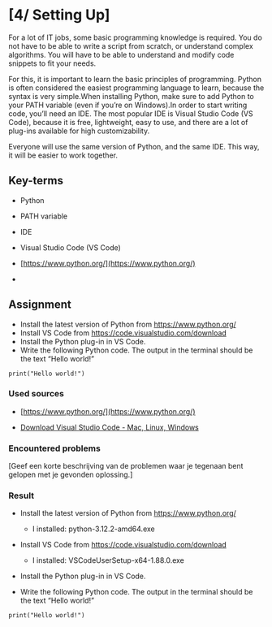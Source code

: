 # [4/ Setting Up]

For a lot of IT jobs, some basic programming knowledge is required. You do not have to be able to write a script from scratch, or understand complex algorithms. You will have to be able to understand and modify code snippets to fit your needs.

For this, it is important to learn the basic principles of programming. Python is often considered the easiest programming language to learn, because the syntax is very simple.When installing Python, make sure to add Python to your PATH variable (even if you’re on Windows).In order to start writing code, you’ll need an IDE. The most popular IDE is Visual Studio Code (VS Code), because it is free, lightweight, easy to use, and there are a lot of plug-ins available for high customizability.

Everyone will use the same version of Python, and the same IDE. This way, it will be easier to work together.

## Key-terms

- Python

- PATH variable

- IDE

- Visual Studio Code (VS Code)

- [https://www.python.org/](https://www.python.org/)

- 

## Assignment

- Install the latest version of Python from https://www.python.org/
- Install VS Code from https://code.visualstudio.com/download
- Install the Python plug-in in VS Code.
- Write the following Python code. The output in the terminal should be the text “Hello world!”  

`print("Hello world!")`

### Used sources

- [https://www.python.org/](https://www.python.org/)

- [Download Visual Studio Code - Mac, Linux, Windows](https://code.visualstudio.com/download)

### Encountered problems

[Geef een korte beschrijving van de problemen waar je tegenaan bent gelopen met je gevonden oplossing.]

### Result

- Install the latest version of Python from https://www.python.org/
  - I installed:  python-3.12.2-amd64.exe
    
    
- Install VS Code from https://code.visualstudio.com/download
  - I installed: VSCodeUserSetup-x64-1.88.0.exe
    
    
- Install the Python plug-in in VS Code.
  
  
- Write the following Python code. The output in the terminal should be the text “Hello world!”  

`print("Hello world!")`
